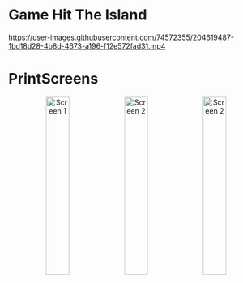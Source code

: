 # Game Hit The Island

https://user-images.githubusercontent.com/74572355/204619487-1bd18d28-4b8d-4673-a196-f12e572fad31.mp4


# PrintScreens

<p align="center">

  <img alt="Screen 1" src="https://i.imgur.com/TpCACuc.png" height="30%" width="30%" />
  <img alt="Screen 2" src="https://i.imgur.com/xGjJDNe.png" height="30%" width="30%" /> 
  <img alt="Screen 2" src="https://i.imgur.com/EKH9Xnk.png" height="30%" width="30%" />   
  
</p>
